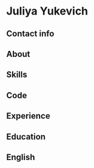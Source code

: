 # Juliya Yukevich

## Contact info

## About

## Skills

## Code

## Experience

## Education

## English
